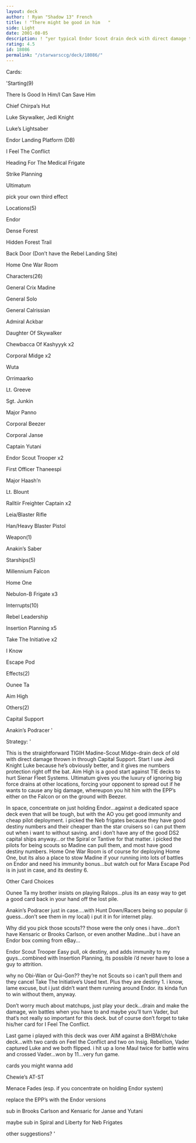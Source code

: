 ```yaml
---
layout: deck
author: ! Ryan "Shadow 13" French
title: ! "There might be good in him   "
side: Light
date: 2001-08-05
description: ! "yer typical Endor Scout drain deck with direct damage thrown in.  one of my favorites to play..."
rating: 4.5
id: 18086
permalink: "/starwarsccg/deck/18086/"
---
```

Cards: 

'Starting(9)

There Is Good In Him/I Can Save Him

Chief Chirpa’s Hut

Luke Skywalker, Jedi Knight

Luke’s Lightsaber

Endor Landing Platform (DB)

I Feel The Conflict

Heading For The Medical Frigate

Strike Planning

Ultimatum

pick your own third effect


Locations(5)

Endor

Dense Forest

Hidden Forest Trail

Back Door  (Don’t have the Rebel Landing Site)

Home One War Room


Characters(26)

General Crix Madine

General Solo

General Calrissian

Admiral Ackbar

Daughter Of Skywalker

Chewbacca Of Kashyyyk x2

Corporal Midge x2

Wuta

Orrimaarko

Lt. Greeve

Sgt. Junkin

Major Panno

Corporal Beezer

Corporal Janse

Captain Yutani

Endor Scout Trooper x2

First Officer Thaneespi

Major Haash’n

Lt. Blount

Ralltiir Freighter Captain x2

Leia/Blaster Rifle

Han/Heavy Blaster Pistol


Weapon(1)

Anakin’s Saber


Starships(5)

Millennium Falcon

Home One

Nebulon-B Frigate x3


Interrupts(10)

Rebel Leadership

Insertion Planning x5

Take The Initiative x2

I Know

Escape Pod


Effects(2)

Ounee Ta

Aim High


Others(2)

Capital Support

Anakin’s Podracer '

Strategy: '

This is the straightforward TIGIH Madine-Scout Midge-drain deck of old with direct damage thrown in through Capital Support.  Start I use Jedi Knight Luke because he’s obviously better, and it gives me numbers protection right off the bat.  Aim High is a good start against TIE decks to hurt Sienar Fleet Systems.  Ultimatum gives you the luxury of ignoring big force drains at other locations, forcing your opponent to spread out if he wants to cause any big damage, whereupon you hit him with the EPP’s either on the Falcon or on the ground with Beezer.


In space, concentrate on just holding Endor...against a dedicated space deck even that will be tough, but with the AO you get good immunity and cheap pilot deployment.  i picked the Neb frigates because they have good destiny numbers and their cheaper than the star cruisers so i can put them out when i want to without saving.  and i don’t have any of the good DS2 capital ships anyway...or the Spiral or Tantive for that matter.  i picked the pilots for being scouts so Madine can pull them, and most have good destiny numbers.  Home One War Room is of course for deploying Home One, but its also a place to stow Madine if your running into lots of battles on Endor and need his immunity bonus...but watch out for Mara  Escape Pod is in just in case, and its destiny 6.


Other Card Choices

Ounee Ta my brother insists on playing Ralops...plus its an easy way to get a good card back in your hand off the lost pile.


Anakin’s Podracer just in case....with Hunt Down/Racers being so popular (i guess...don’t see them in my local) i put it in for internet play.


Why did you pick those scouts??  those were the only ones i have...don’t have Kensaric or Brooks Carlson, or even another Madine...but i have an Endor box coming from eBay...


Endor Scout Trooper Easy pull, ok destiny, and adds immunity to my guys...combined with Insertion Planning, its possible i’d never have to lose a guy to attrition.


why no Obi-Wan or Qui-Gon?? they’re not Scouts so i can’t pull them and they cancel Take The Initiative’s Used text.  Plus they are destiny 1.  i know, lame excuse, but i just didn’t want them running around Endor.  its kinda fun to win without them, anyway.


Don’t worry much about matchups, just play your deck...drain and make the damage, win battles when you have to and maybe you’ll turn Vader, but that’s not really so important for this deck.  but of course don’t forget to take his/her card for I Feel The Conflict.


Last game i played with this deck was over AIM against a BHBM/choke deck...with two cards on Feel the Conflict and two on Insig. Rebellion, Vader captured Luke and we both flipped.  i hit up a lone Maul twice for battle wins and crossed Vader...won by 11...very fun game.


cards you might wanna add

Chewie’s AT-ST

Menace Fades (esp. if you concentrate on holding Endor system)

replace the EPP’s with the Endor versions

sub in Brooks Carlson and Kensaric for Janse and Yutani

maybe sub in Spiral and Liberty for Neb Frigates

other suggestions? '
